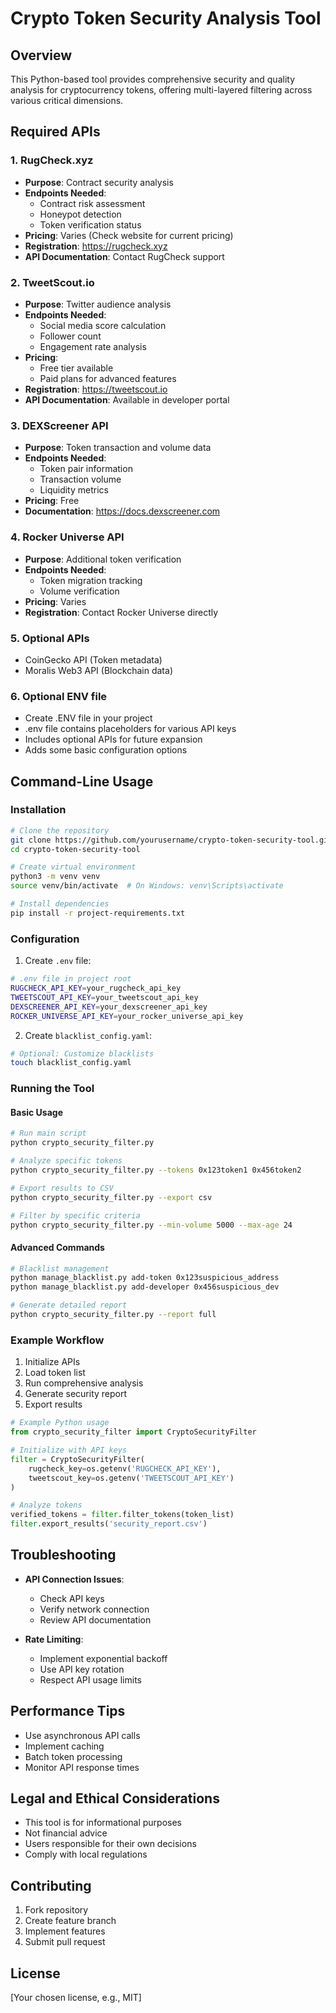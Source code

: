 # Crypto Token Security Analysis Tool

## Overview

This Python-based tool provides comprehensive security and quality analysis for cryptocurrency tokens, offering multi-layered filtering across various critical dimensions.

## Required APIs

### 1. RugCheck.xyz
- **Purpose**: Contract security analysis
- **Endpoints Needed**:
  * Contract risk assessment
  * Honeypot detection
  * Token verification status
- **Pricing**: Varies (Check website for current pricing)
- **Registration**: https://rugcheck.xyz
- **API Documentation**: Contact RugCheck support

### 2. TweetScout.io
- **Purpose**: Twitter audience analysis
- **Endpoints Needed**:
  * Social media score calculation
  * Follower count
  * Engagement rate analysis
- **Pricing**: 
  * Free tier available
  * Paid plans for advanced features
- **Registration**: https://tweetscout.io
- **API Documentation**: Available in developer portal

### 3. DEXScreener API
- **Purpose**: Token transaction and volume data
- **Endpoints Needed**:
  * Token pair information
  * Transaction volume
  * Liquidity metrics
- **Pricing**: Free
- **Documentation**: https://docs.dexscreener.com

### 4. Rocker Universe API
- **Purpose**: Additional token verification
- **Endpoints Needed**:
  * Token migration tracking
  * Volume verification
- **Pricing**: Varies
- **Registration**: Contact Rocker Universe directly

### 5. Optional APIs
- CoinGecko API (Token metadata)
- Moralis Web3 API (Blockchain data)

### 6. Optional ENV file
- Create .ENV file in your project
- .env file contains placeholders for various API keys
- Includes optional APIs for future expansion
- Adds some basic configuration options

## Command-Line Usage

### Installation

```bash
# Clone the repository
git clone https://github.com/yourusername/crypto-token-security-tool.git
cd crypto-token-security-tool

# Create virtual environment
python3 -m venv venv
source venv/bin/activate  # On Windows: venv\Scripts\activate

# Install dependencies
pip install -r project-requirements.txt
```

### Configuration

1. Create `.env` file:
```bash
# .env file in project root
RUGCHECK_API_KEY=your_rugcheck_api_key
TWEETSCOUT_API_KEY=your_tweetscout_api_key
DEXSCREENER_API_KEY=your_dexscreener_api_key
ROCKER_UNIVERSE_API_KEY=your_rocker_universe_api_key
```

2. Create `blacklist_config.yaml`:
```bash
# Optional: Customize blacklists
touch blacklist_config.yaml
```

### Running the Tool

#### Basic Usage
```bash
# Run main script
python crypto_security_filter.py

# Analyze specific tokens
python crypto_security_filter.py --tokens 0x123token1 0x456token2

# Export results to CSV
python crypto_security_filter.py --export csv

# Filter by specific criteria
python crypto_security_filter.py --min-volume 5000 --max-age 24
```

#### Advanced Commands
```bash
# Blacklist management
python manage_blacklist.py add-token 0x123suspicious_address
python manage_blacklist.py add-developer 0x456suspicious_dev

# Generate detailed report
python crypto_security_filter.py --report full
```

### Example Workflow

1. Initialize APIs
2. Load token list
3. Run comprehensive analysis
4. Generate security report
5. Export results

```python
# Example Python usage
from crypto_security_filter import CryptoSecurityFilter

# Initialize with API keys
filter = CryptoSecurityFilter(
    rugcheck_key=os.getenv('RUGCHECK_API_KEY'),
    tweetscout_key=os.getenv('TWEETSCOUT_API_KEY')
)

# Analyze tokens
verified_tokens = filter.filter_tokens(token_list)
filter.export_results('security_report.csv')
```

## Troubleshooting

- **API Connection Issues**: 
  * Check API keys
  * Verify network connection
  * Review API documentation

- **Rate Limiting**:
  * Implement exponential backoff
  * Use API key rotation
  * Respect API usage limits

## Performance Tips

- Use asynchronous API calls
- Implement caching
- Batch token processing
- Monitor API response times

## Legal and Ethical Considerations

- This tool is for informational purposes
- Not financial advice
- Users responsible for their own decisions
- Comply with local regulations

## Contributing

1. Fork repository
2. Create feature branch
3. Implement features
4. Submit pull request

## License

[Your chosen license, e.g., MIT]
